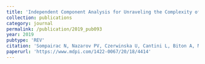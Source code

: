 ```yaml
---
title: 'Independent Component Analysis for Unraveling the Complexity of Cancer Omics Datasets'
collection: publications
category: journal
permalink: /publication/2019_pub093
year: 2019
pubtype: 'REV'
citation: 'Sompairac N, Nazarov PV, Czerwinska U, Cantini L, Biton A, Molkenov A, Zhumadilov Z, Barillot E, Radvanyi F, Gorban A, Kairov U, Zinovyev A. <a href="">Independent Component Analysis for Unraveling the Complexity of Cancer Omics Datasets</a>. 2019. <i>Int J Mol Sci</i> 20(18). pii: E4414.'
paperurl: 'https://www.mdpi.com/1422-0067/20/18/4414'
---
```



